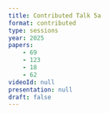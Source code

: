 ```yaml
---
title: Contributed Talk 5a
format: contributed
type: sessions
year: 2025
papers:
    - 69
    - 123
    - 18
    - 62
videoId: null
presentation: null
draft: false
---
```

